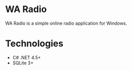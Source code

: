 # WA Radio

WA Radio is a simple online radio application for Windows.

# Technologies

- C# .NET 4.5+
- SQLite 3+
